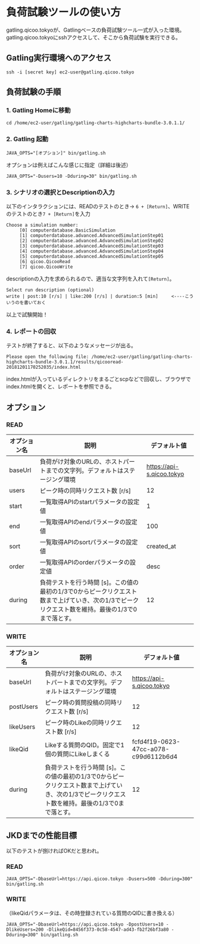 負荷試験ツールの使い方
======================
gatling.qicoo.tokyoが、Gatlingベースの負荷試験ツール一式が入った環境。gatling.qicoo.tokyoにsshアクセスして、そこから負荷試験を実行できる。


Gatling実行環境へのアクセス
---------------------------

    ssh -i [secret key] ec2-user@gatling.qicoo.tokyo


負荷試験の手順
--------------

### 1. Gatling Homeに移動


    cd /home/ec2-user/gatling/gatling-charts-highcharts-bundle-3.0.1.1/

### 2. Gatling 起動

    JAVA_OPTS="[オプション]" bin/gatling.sh

オプションは例えばこんな感じに指定（詳細は後述）

    JAVA_OPTS="-Dusers=10 -Dduring=30" bin/gatling.sh

### 3. シナリオの選択とDescriptionの入力

以下のインタラクションには、READのテストのとき-> `6 + [Return]`、WRITEのテストのとき`7 + [Return]`を入力

```
Choose a simulation number:
     [0] computerdatabase.BasicSimulation
     [1] computerdatabase.advanced.AdvancedSimulationStep01
     [2] computerdatabase.advanced.AdvancedSimulationStep02
     [3] computerdatabase.advanced.AdvancedSimulationStep03
     [4] computerdatabase.advanced.AdvancedSimulationStep04
     [5] computerdatabase.advanced.AdvancedSimulationStep05
     [6] qicoo.QicooRead
     [7] qicoo.QicooWrite
```

descriptionの入力を求められるので、適当な文字列を入れて`[Return]`。

    Select run description (optional)
    write | post:10 [r/s] | like:200 [r/s] | duration:5 [min]     <----こういうのを書いておく

以上で試験開始！

### 4. レポートの回収
テストが終了すると、以下のようなメッセージが出る。

    Please open the following file: /home/ec2-user/gatling/gatling-charts-highcharts-bundle-3.0.1.1/results/qicooread-20181201170252035/index.html

index.htmlが入っているディレクトリをまるごとscpなどで回収し、ブラウザでindex.htmlを開くと、レポートを参照できる。


オプション
----------

### READ

オプション名 | 説明 | デフォルト値
-|-|-
baseUrl|負荷がけ対象のURLの、ホストパートまでの文字列。デフォルトはステージング環境|https://api-s.qicoo.tokyo
users|ピーク時の同時リクエスト数 [r/s]|12
start|一覧取得APIのstartパラメータの設定値|1
end|一覧取得APIのendパラメータの設定値|100
sort|一覧取得APIのsortパラメータの設定値|created_at
order|一覧取得APIのorderパラメータの設定値|desc
during|負荷テストを行う時間 [s]。この値の最初の1/3で0からピークリクエスト数まで上げていき、次の1/3でピークリクエスト数を維持。最後の1/3で0まで落とす。|12

### WRITE

オプション名 | 説明 | デフォルト値
-|-|-
baseUrl|負荷がけ対象のURLの、ホストパートまでの文字列。デフォルトはステージング環境|https://api-s.qicoo.tokyo
postUsers|ピーク時の質問投稿の同時リクエスト数 [r/s]|12
likeUsers|ピーク時のLikeの同時リクエスト数 [r/s]|12
likeQid|Likeする質問のQID。固定で1個の質問にLikeしまくる|fcfd4f19-0623-47cc-a078-c99d6112b6d4
during|負荷テストを行う時間 [s]。この値の最初の1/3で0からピークリクエスト数まで上げていき、次の1/3でピークリクエスト数を維持。最後の1/3で0まで落とす。|12


JKDまでの性能目標
-----------------
以下のテストが捌ければOKだと思われ。

### READ

    JAVA_OPTS="-DbaseUrl=https://api.qicoo.tokyo -Dusers=500 -Dduring=300" bin/gatling.sh

### WRITE
（likeQidパラメータは、その時登録されている質問のQIDに書き換える）

    JAVA_OPTS="-DbaseUrl=https://api.qicoo.tokyo -DpostUsers=10 -DlikeUsers=200 -DlikeQid=8456f373-0c58-4547-ad43-fb2f26bf3a80 -Dduring=300" bin/gatling.sh
